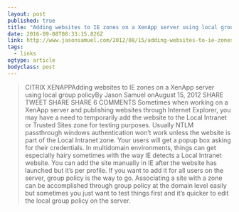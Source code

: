 ```yaml
---
layout: post 
published: true 
title: "Adding websites to IE zones on a XenApp server using local group policy – JasonSamuel.com" 
date: 2016-09-08T08:33:15.826Z 
link: http://www.jasonsamuel.com/2012/08/15/adding-websites-to-ie-zones-on-a-xenapp-server-using-local-group-policy/ 
tags:
  - links
ogtype: article 
bodyclass: post 
---
```


> CITRIX XENAPPAdding websites to IE zones on a XenApp server using local group policyBy Jason Samuel
onAugust 15, 2012
SHARE TWEET SHARE SHARE 6 COMMENTS
Sometimes when working on a XenApp server and publishing websites through Internet Explorer, you may have a need to temporarily add the website to the Local Intranet or Trusted Sites zone for testing purposes. Usually NTLM passthrough windows authentication won’t work unless the website is part of the Local Intranet zone. Your users will get a popup box asking for their credentials. In multidomain environments, things can get especially hairy sometimes with the way IE detects a Local Intranet website. You can add the site manually in IE after the website has launched but it’s per profile. If you want to add it for all users on the server, group policy is the way to go. Associating a site with a zone can be accomplished through group policy at the domain level easily but sometimes you just want to test things first and it’s quicker to edit the local group policy on the server.